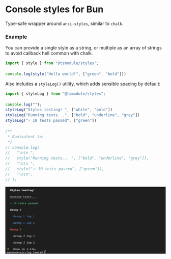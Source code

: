 # Console styles for Bun

Type-safe wrapper around `ansi-styles`, similar to `chalk`.

### Example

You can provide a single style as a string, or multiple as an array of strings
to avoid callback hell common with chalk.

```ts
import { style } from "@tsmodule/styles";

console.log(style("Hello world!", ["green", "bold"]))
```

Also includes a `styleLog()` utility, which adds sensible spacing by default:

```ts
import { styleLog } from "@tsmodule/styles";

console.log("");
styleLog("Styles testing! ", ["white", "bold"])
styleLog("Running tests...", ["bold", "underline", "grey"])
styleLog("✓ 10 tests passed", ["green"])

/**
 * Equivalent to:
 */
// console.log(
//   "\n\n ",
//   style("Running tests... ", ["bold", "underline", "grey"]),
//   "\n\n ",
//   style("✓ 10 tests passed", ["green"]),
//   "\n\n",
// );
```

![](/assets/example.png)